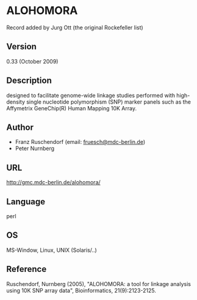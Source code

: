 # ALOHOMORA
Record added by Jurg Ott (the original Rockefeller list)

## Version
0.33 (October 2009)

## Description
designed to facilitate genome-wide linkage studies performed with high-density single nucleotide polymorphism (SNP) marker panels such as the Affymetrix GeneChip(R) Human Mapping 10K Array.

## Author
* Franz Ruschendorf (email: fruesch@mdc-berlin.de)
* Peter Nurnberg

## URL
http://gmc.mdc-berlin.de/alohomora/

## Language
perl

## OS
MS-Window, Linux, UNIX (Solaris/..)

## Reference
Ruschendorf, Nurnberg (2005), "ALOHOMORA: a tool for linkage analysis using 10K SNP array data", Bioinformatics, 21(9):2123-2125.